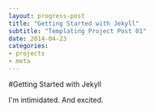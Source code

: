 ```yaml
---
layout: progress-post
title: "Getting Started with Jekyll"
subtitle: "Templating Project Post 01"
date: 2014-04-23
categories:
- projects
- meta
---
```


#Getting Started with Jekyll

I'm intimidated. And excited.